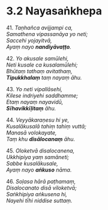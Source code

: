 

# 3.2 Nayasaṅkhepa



41\. _Taṇhañca avijjampi ca,_  
_Samathena vipassanāya yo neti;_  
_Saccehi yojayitvā,_  
_Ayaṃ nayo **nandiyāvaṭṭo**._  


42\. _Yo akusale samūlehi,_  
_Neti kusale ca kusalamūlehi;_  
_Bhūtaṃ tathaṃ avitathaṃ,_  
_**Tipukkhalaṃ** taṃ nayaṃ āhu._  


43\. _Yo neti vipallāsehi,_  
_Kilese indriyehi saddhamme;_  
_Etaṃ nayaṃ nayavidū,_  
_**Sīhavikkīḷitaṃ** āhu._  


44\. _Veyyākaraṇesu hi ye,_  
_Kusalākusalā tahiṃ tahiṃ vuttā;_  
_Manasā volokayate,_  
_Taṃ khu **disālocanaṃ** āhu._  


45\. _Oloketvā disalocanena,_  
_Ukkhipiya yaṃ samāneti;_  
_Sabbe kusalākusale,_  
_Ayaṃ nayo **aṅkuso** nāma._  


46\. _Soḷasa hārā paṭhamaṃ,_  
_Disalocanato disā viloketvā;_  
_Saṅkhipiya aṅkusena hi,_  
_Nayehi tīhi niddise suttaṃ._  





